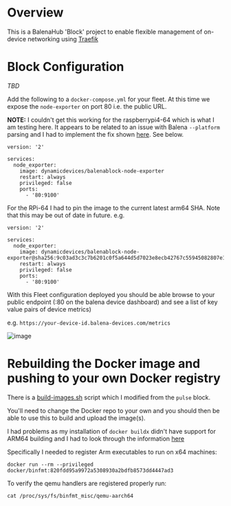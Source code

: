 # Overview

This is a BalenaHub 'Block' project to enable flexible management of on-device networking using [Traefik](https://traefik.io/)

# Block Configuration

*TBD*

Add the following to a `docker-compose.yml` for your fleet. At this time we expose the `node-exporter` on port 80 i.e. the public URL.

**NOTE:** I couldn't get this working for the raspberrypi4-64 which is what I am testing here. It appears to be related to an issue with Balena `--platform` parsing and I had to implement the fix shown [here](https://github.com/balena-io/balena-cli/issues/1408). See below.

```
version: '2'

services:
  node_exporter:
    image: dynamicdevices/balenablock-node-exporter
    restart: always
    privileged: false
    ports:
      - '80:9100'
```

For the RPi-64 I had to pin the image to the current latest arm64 SHA. Note that this may be out of date in future. e.g.

```
version: '2'

services:
  node_exporter:
    image: dynamicdevices/balenablock-node-exporter@sha256:9c03ad3c3c7b6201c0f5a644d5d7023e8ecb42767c55945082807e16e4eb60de
    restart: always
    privileged: false
    ports:
      - '80:9100'
```

With this Fleet configuration deployed you should be able browse to your public endpoint (:80 on the balena device dashboard) and see a list of key value pairs of device metrics)

e.g. `https://your-device-id.balena-devices.com/metrics`

![image](https://user-images.githubusercontent.com/1537834/156930694-47536493-83a1-4fb8-b167-a2e5c36ddd9d.png)

# Rebuilding the Docker image and pushing to your own Docker registry

There is a [build-images.sh](https://github.com/DynamicDevices/reverse-proxy/blob/main/build-images.sh) script which I modified from the `pulse` block.

You'll need to change the Docker repo to your own and you should then be able to use this to build and upload the image(s).

I had problems as my installation of `docker buildx` didn't have support for ARM64 building and I had to look through the information [here](https://community.arm.com/arm-community-blogs/b/tools-software-ides-blog/posts/getting-started-with-docker-for-arm-on-linux)

Specifically I needed to register Arm executables to run on x64 machines:

```
docker run --rm --privileged docker/binfmt:820fdd95a9972a5308930a2bdfb8573dd4447ad3
```

To verify the qemu handlers are registered properly run:

```
cat /proc/sys/fs/binfmt_misc/qemu-aarch64
```

